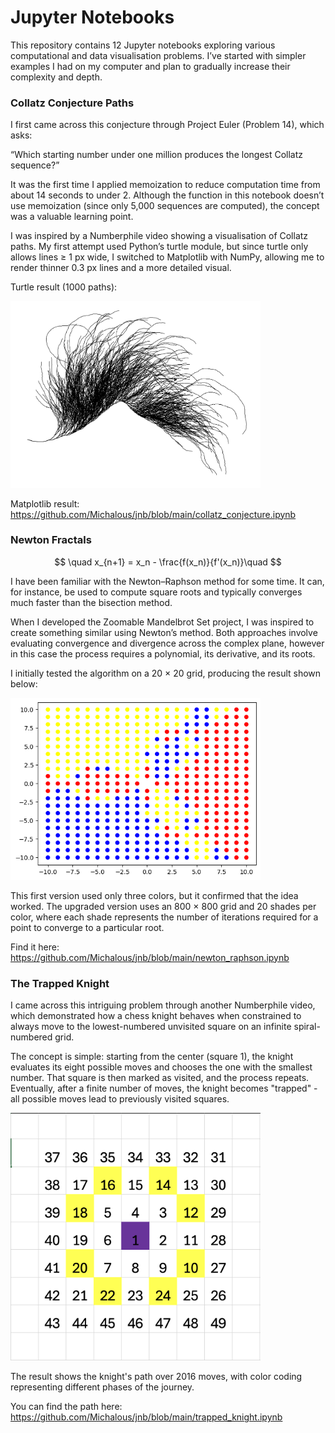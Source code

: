 # Jupyter Notebooks

This repository contains 12 Jupyter notebooks exploring various computational and data visualisation problems.
I’ve started with simpler examples I had on my computer and plan to gradually increase their complexity and depth.

### Collatz Conjecture Paths
I first came across this conjecture through Project Euler (Problem 14), which asks:

“Which starting number under one million produces the longest Collatz sequence?”

It was the first time I applied memoization to reduce computation time from about 14 seconds to under 2. Although the function in this notebook doesn’t use memoization (since only 5,000 sequences are computed), the concept was a valuable learning point.

I was inspired by a Numberphile video showing a visualisation of Collatz paths.
My first attempt used Python’s turtle module, but since turtle only allows lines ≥ 1 px wide, I switched to Matplotlib with NumPy, allowing me to render thinner 0.3 px lines and a more detailed visual.

Turtle result (1000 paths):

<img src="turtle_collatz.png" alt="collatz turtle" width="400">




Matplotlib result: https://github.com/Michalous/jnb/blob/main/collatz_conjecture.ipynb

### Newton Fractals
$$
\quad x_{n+1} = x_n - \frac{f(x_n)}{f'(x_n)}\quad
$$

I have been familiar with the Newton–Raphson method for some time. It can, for instance, be used to compute square roots and typically converges much faster than the bisection method.

When I developed the Zoomable Mandelbrot Set project, I was inspired to create something similar using Newton’s method. Both approaches involve evaluating convergence and divergence across the complex plane, however in this case the process requires a polynomial, its derivative, and its roots.

I initially tested the algorithm on a 20 × 20 grid, producing the result shown below:

<img src="newton_fractal.png" alt="newton fractal" width="400">

This first version used only three colors, but it confirmed that the idea worked. The upgraded version uses an 800 × 800 grid and 20 shades per color, where each shade represents the number of iterations required for a point to converge to a particular root. 

Find it here: https://github.com/Michalous/jnb/blob/main/newton_raphson.ipynb

### The Trapped Knight
I came across this intriguing problem through another Numberphile video, which demonstrated how a chess knight behaves when constrained to always move to the lowest-numbered unvisited square on an infinite spiral-numbered grid.

The concept is simple: starting from the center (square 1), the knight evaluates its eight possible moves and chooses the one with the smallest number. That square is then marked as visited, and the process repeats. Eventually, after a finite number of moves, the knight becomes "trapped" - all possible moves lead to previously visited squares.


<img src="knight.png" alt="trapped knight" width="400">

The result shows the knight's path over 2016 moves, with color coding representing different phases of the journey.

You can find the path here: https://github.com/Michalous/jnb/blob/main/trapped_knight.ipynb